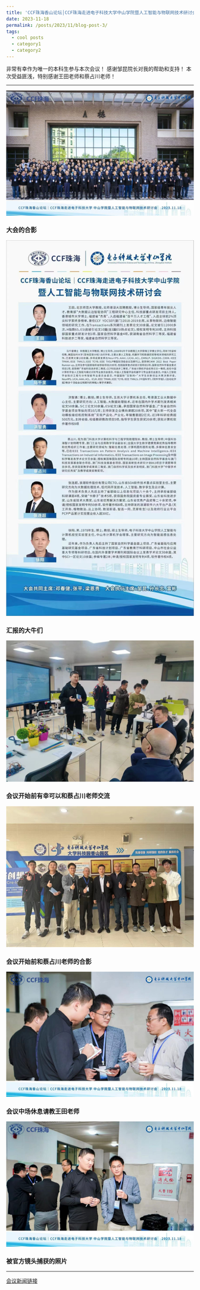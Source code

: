 ```yaml
---
title: 'CCF珠海香山论坛│CCF珠海走进电子科技大学中山学院暨人工智能与物联网技术研讨会'
date: 2023-11-18
permalink: /posts/2023/11/blog-post-3/
tags:
  - cool posts
  - category1
  - category2
---
```


非常有幸作为唯一的本科生参与本次会议！
感谢邹昆院长对我的帮助和支持！
本次受益匪浅，特别感谢王田老师和蔡占川老师！

---


![这是图片](/images/CCFZH20231.jpg)
### 大会的合影
![这是图片](/images/CCFZH20232.jpg)
### 汇报的大牛们
![这是图片](/images/CCFZH20233.jpg)
### 会议开始前有幸可以和蔡占川老师交流
![这是图片](/images/CCFZH20234.jpg)
### 会议开始前和蔡占川老师的合影
![这是图片](/images/CCFZH20235.jpg)
### 会议中场休息请教王田老师
![这是图片](/images/CCFZH20236.jpg)
### 被官方镜头捕获的照片

---

[会议新闻链接](https://www.zsc.edu.cn/newscenter/xxyw/1hfm1b9l61lm4.shtml)